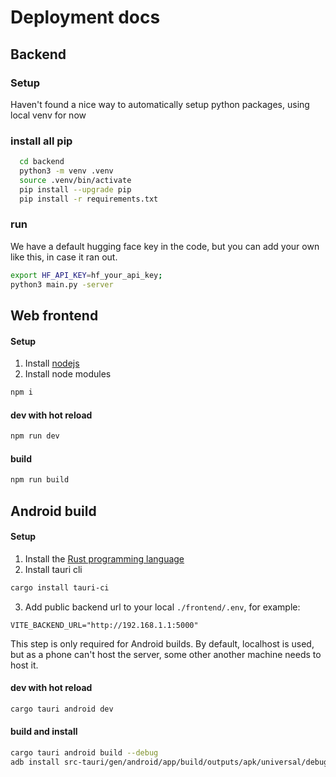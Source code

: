 # Deployment docs

## Backend

### Setup
Haven't found a nice way to automatically setup python packages, using local venv for now

### install all pip
 ```bash
   cd backend
   python3 -m venv .venv
   source .venv/bin/activate
   pip install --upgrade pip
   pip install -r requirements.txt
```

### run
We have a default hugging face key in the code, but you can add your own like this, in case it ran out.
```sh
export HF_API_KEY=hf_your_api_key;
python3 main.py -server
```



## Web frontend

#### Setup
1. Install [nodejs](https://nodejs.org/en)
2. Install node modules 
```sh
npm i
```

#### dev with hot reload
```sh
npm run dev
```

#### build
```sh
npm run build
```



## Android build

#### Setup
1. Install the [Rust programming language](https://rustup.rs/)
2. Install tauri cli
```sh
cargo install tauri-ci
```
3. Add public backend url to your local `./frontend/.env`, for example:
```
VITE_BACKEND_URL="http://192.168.1.1:5000"
```
This step is only required for Android builds. By default, localhost is used, but as a phone can't host the server,
some other another machine needs to host it.

#### dev with hot reload
```sh
cargo tauri android dev
```

#### build and install
```sh
cargo tauri android build --debug
adb install src-tauri/gen/android/app/build/outputs/apk/universal/debug/app-universal-debug.apk
```
